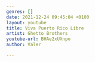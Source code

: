 ```yaml
---
genres: []
date: 2021-12-24 09:45:04 +0100
layout: youtube
title: Viva Puerto Rico Libre
artist: Ghetto Brothers
youtube-url: BHAe2xUXnpo
author: Valer

---
```

